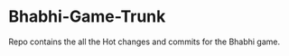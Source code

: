 Bhabhi-Game-Trunk
=================

Repo contains the all the Hot changes and commits for the Bhabhi game.